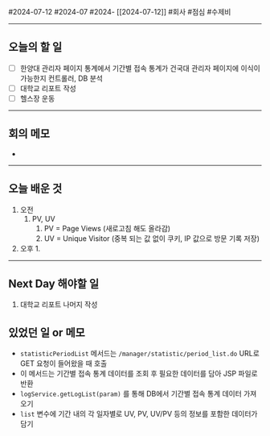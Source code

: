 #2024-07-12 #2024-07 #2024- [[2024-07-12]]
#회사 #점심 #수제비

---
## 오늘의 할 일
- [ ] 한양대 관리자 페이지 통계에서 기간별 접속 통계가 건국대 관리자 페이지에 이식이 가능한지 컨트롤러, DB 분석 
- [ ] 대학교 리포트 작성 
- [ ] 헬스장 운동
---
## 회의 메모
- 
---
## 오늘 배운 것
1. 오전
    1. PV, UV 
        1. PV = Page Views (새로고침 해도 올라감)
        2. UV = Unique Visitor (중복 되는 값 없이 쿠키, IP 값으로 방문 기록 저장)
2. 오후
    1. 

---
## Next Day 해야할 일
1. 대학교 리포트 나머지 작성


## 있었던 일 or 메모


- `statisticPeriodList` 메서드는 `/manager/statistic/period_list.do` URL로 GET 요청이 들어왔을 때 호출
- 이 메서드는 기간별 접속 통계 데이터를 조회 후 필요한 데이터를 담아 JSP 파일로 반환
- `logService.getLogList(param)` 를 통해 DB에서 기간별 접속 통계 데이터 가져오기
- `list` 변수에 기간 내의 각 일자별로 UV, PV, UV/PV 등의 정보를 포함한 데이터가 담기